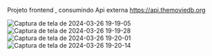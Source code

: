 Projeto frontend , consumindo Api externa https://api.themoviedb.org

![Captura de tela de 2024-03-26 19-19-05](https://github.com/leosantsouza/prime/assets/23001203/481ec295-396b-479a-9806-4b3100e0a557)
![Captura de tela de 2024-03-26 19-19-28](https://github.com/leosantsouza/prime/assets/23001203/4814fa3c-e4bf-429f-a70d-bf3a6a8df0b7)
![Captura de tela de 2024-03-26 19-20-01](https://github.com/leosantsouza/prime/assets/23001203/7fb01fbb-01e0-4ad3-bb22-0cf84a67fe96)
![Captura de tela de 2024-03-26 19-20-14](https://github.com/leosantsouza/prime/assets/23001203/5aea471a-4bcf-4863-868b-869ea8e9174b)

